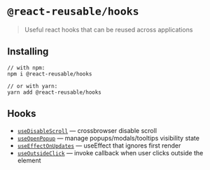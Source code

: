 # `@react-reusable/hooks`

> Useful react hooks that can be reused across applications

## Installing

```
// with npm:
npm i @react-reusable/hooks

// or with yarn:
yarn add @react-reusable/hooks
```

## Hooks

- [`useDisableScroll`](https://github.com/Golubkov-P/react-reusable/tree/main/packages/hooks/lib/useDisableScroll#readme) — crossbrowser disable scroll
- [`useOpenPopup`](https://github.com/Golubkov-P/react-reusable/tree/main/packages/hooks/lib/useOpenPopup#readme) — manage popups/modals/tooltips visibility state
- [`useEffectOnUpdates`](https://github.com/Golubkov-P/react-reusable/tree/main/packages/hooks/lib/useEffectOnUpdates#readme) — useEffect that ignores first render
- [`useOutsideClick`](https://github.com/Golubkov-P/react-reusable/tree/main/packages/hooks/lib/useOutsideClick#readme) — invoke callback when user clicks outside the element
